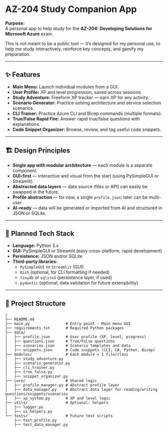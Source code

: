 # AZ-204 Study Companion App

**Purpose:**  
A personal app to help study for the **AZ-204: Developing Solutions for Microsoft Azure** exam.

This is not meant to be a public tool — it’s designed for my personal use, to help me study interactively, reinforce key concepts, and gamify my preparation.

---

## ✨ Features

- **Main Menu:** Launch individual modules from a GUI.
- **User Profile:** XP and level progression, saved across sessions.
- **Study Adventure:** Freeform XP tracker — earn XP for any activity.
- **Scenario Generator:** Practice solving architecture and service selection scenarios.
- **CLI Trainer:** Practice Azure CLI and Bicep commands (multiple formats).
- **True/False Rapid Fire:** Answer rapid true/false questions with explanations.
- **Code Snippet Organizer:** Browse, review, and tag useful code snippets.

---

## 🏗️ Design Principles

- **Single app with modular architecture** — each module is a separate component.
- **GUI-first** — interactive and visual from the start (using PySimpleGUI or Streamlit).
- **Abstracted data layers** — data source (files or API) can easily be swapped in the future.
- **Profile abstraction** — for now, a single `profile.json`; later can be multi-user.
- **AI-ready** — data will be generated or imported from AI and structured in JSON or SQLite.

---

## 🚀 Planned Tech Stack

- **Language:** Python 3.x
- **GUI:** PySimpleGUI or Streamlit (easy cross-platform, rapid development)
- **Persistence:** JSON and/or SQLite
- **Third-party libraries:**  
    - `PySimpleGUI` or `Streamlit` (GUI)  
    - `Rich` (optional, for CLI formatting if needed)  
    - `tinydb` or `sqlite3` (persistence layer, if used)  
    - `pydantic` (optional, data validation for future extensibility)

---

## 📁 Project Structure

```plaintext
/
├── README.md
├── main.py                # Entry point - Main menu GUI
├── requirements.txt       # Required Python packages
├── data/
│   ├── profile.json       # User profile (XP, level, progress)
│   ├── questions.json     # True/False questions
│   ├── scenarios.json     # Scenario templates and data
│   ├── snippets.json      # Code snippets (CLI, C#, Python, Bicep)
├── modules/               # Each module = 1 file/class
│   ├── study_adventure.py
│   ├── scenario_generator.py
│   ├── cli_trainer.py
│   ├── true_false.py
│   ├── snippet_organizer.py
├── core/                  # Shared logic
│   ├── profile_manager.py # Abstract profile layer
│   ├── data_manager.py    # Abstract data layer for reading/writing questions/snippets/scenarios
│   ├── xp_system.py       # XP and level logic
├── utils/                 # Optional: helpers
│   ├── logger.py
│   ├── ui_helpers.py
└── tests/                 # Future test scripts
    ├── test_profile.py
    ├── test_data_manager.py
